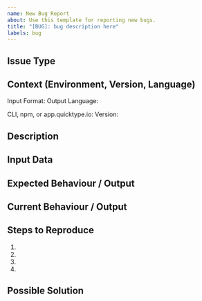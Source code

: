 ```yaml
---
name: New Bug Report
about: Use this template for reporting new bugs.
title: "[BUG]: bug description here"
labels: bug
---
```


<!--- Provide a general summary of the issue in the Title above -->

## Issue Type
<!--- Is this an issue with quicktype output, input parsing, or during runtime ? -->

## Context (Environment, Version, Language)
<!-- What input format and what target output language were you using ? -->

Input Format: 
Output Language: 

<!-- Please specify how you were using the library (CLI, npm package, or app.quicktype.io) and what version, if applicable -->

CLI, npm, or app.quicktype.io: 
Version: 

## Description
<!--- How has this issue affected you? What are you trying to accomplish? -->
<!--- Providing context helps us come up with a solution that is most useful in the real world -->

## Input Data
<!--- Please provide a snippet of your input data. -->
<!--- Please truncate if it is too large and ideally isolate to a minimum reproducible example -->

## Expected Behaviour / Output
<!--- Tell us what should happen / what output should be generated -->

## Current Behaviour / Output
<!--- Tell us what happens instead of the expected behavior / what output is currently generated -->

## Steps to Reproduce
<!--- Provide a link to a live example, or an unambiguous set of steps to -->
<!--- reproduce this bug. Include code to reproduce, if relevant -->
1.
2.
3.
4.

## Possible Solution
<!--- Optional, suggest a fix/reason for the bug, -->


